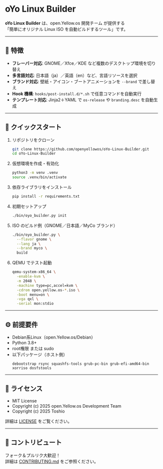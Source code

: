 # oYo Linux Builder

**oYo Linux Builder** は、open.Yellow.os 開発チーム が提供する  
「簡単にオリジナル Linux ISO を自動ビルドするツール」です。

---

## 🌟 特徴

- **フレーバー対応**: GNOME／Xfce／KDE など複数のデスクトップ環境を切り替え  
- **多言語対応**: 日本語（ja）／英語（en）など、言語リソースを選択  
- **ブランド対応**: 壁紙・アイコン・ブートアニメーションを `--brand` で差し替え  
- **Hook 機構**: `hooks/post-install.d/*.sh` で任意コマンドを自動実行  
- **テンプレート対応**: Jinja2＋YAML で `os-release` や `branding.desc` を自動生成  

---

## 🚀 クイックスタート

1. リポジトリをクローン  
   ```bash
   git clone https://github.com/openyellowos/oYo-Linux-Builder.git
   cd oYo-Linux-Builder
   ```

2. 仮想環境を作成・有効化  
   ```bash
   python3 -m venv .venv
   source .venv/bin/activate
   ```

3. 依存ライブラリをインストール  
   ```bash
   pip install -r requirements.txt
   ```

4. 初期セットアップ  
   ```bash
   ./bin/oyo_builder.py init
   ```

5. ISO のビルド例（GNOME／日本語／MyCo ブランド）  
   ```bash
   ./bin/oyo_builder.py \
     --flavor gnome \
     --lang ja \
     --brand myco \
     build
   ```

6. QEMU でテスト起動  
   ```bash
   qemu-system-x86_64 \
     -enable-kvm \
     -m 2048 \
     -machine type=pc,accel=kvm \
     -cdrom open.yellow.os-*.iso \
     -boot menu=on \
     -vga qxl \
     -serial mon:stdio
   ```

---

## ⚙️ 前提要件

- Debian系Linux（open.Yellow.os/Debian）  
- Python 3.8+  
- root権限 または sudo  
- 以下パッケージ（ホスト側）  
  ```
  debootstrap rsync squashfs-tools grub-pc-bin grub-efi-amd64-bin xorriso dosfstools
  ```

---

## 📄 ライセンス

- MIT License  
- Copyright (c) 2025 open.Yellow.os Development Team  
- Copyright (c) 2025 Toshio  

詳細は [LICENSE](./LICENSE) をご覧ください。

---

## 🤝 コントリビュート

フォーク＆プルリク大歓迎！  
詳細は [CONTRIBUTING.md](./CONTRIBUTING.md) をご参照ください。
